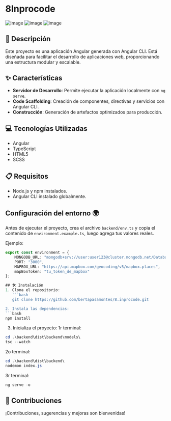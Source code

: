# 8Inprocode
![image](https://github.com/user-attachments/assets/ea954aa4-1e80-41b8-8cd5-17cc733ad8b8)
![image](https://github.com/user-attachments/assets/fdab7d96-f593-444c-bace-4332e3706c92)
![image](https://github.com/user-attachments/assets/7cfd178a-6854-4418-b6c4-9c0aecb145ad)

## 📄 Descripción
Este proyecto es una aplicación Angular generada con Angular CLI. Está diseñada para facilitar el desarrollo de aplicaciones web, proporcionando una estructura modular y escalable.

## ✨ Características
- **Servidor de Desarrollo**: Permite ejecutar la aplicación localmente con `ng serve`.
- **Code Scaffolding**: Creación de componentes, directivas y servicios con Angular CLI.
- **Construcción**: Generación de artefactos optimizados para producción.

## 💻 Tecnologías Utilizadas
- Angular
- TypeScript
- HTML5
- SCSS

## 📋 Requisitos
- Node.js y npm instalados.
- Angular CLI instalado globalmente.

## Configuración del entorno 🌍
Antes de ejecutar el proyecto, crea el archivo `backend/env.ts` y copia el contenido de `environment.example.ts`, luego agrega tus valores reales.

Ejemplo:
```typescript
export const environment = {
    MONGODB_URL: "mongodb+srv://user:user123@cluster.mongodb.net/DatabaseMichi?retryWrites=true&w=majority&appName=Cluster0",
    PORT: "3000",
    MAPBOX_URL: "https://api.mapbox.com/geocoding/v5/mapbox.places",
    mapBoxToken: "tu_token_de_mapbox"
};

## 🛠️ Instalación
1. Clona el repositorio:
   ```bash
   git clone https://github.com/bertapasamontes/8.inprocode.git

2. Instala las dependencias:
```bash
npm install
```

3. Inicializa el proyecto:
1r terminal:
```powershell
cd .\backend\dist\backend\models\
tsc --watch
```

2o terminal:
```powershell
cd .\backend\dist\backend\
nodemon index.js
```

3r terminal:
```powershell
ng serve -o
```

## 🤝 Contribuciones
¡Contribuciones, sugerencias y mejoras son bienvenidas!

